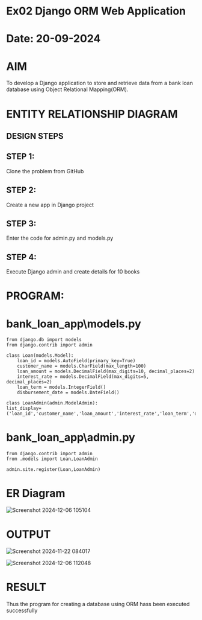 # Ex02 Django ORM Web Application

# Date: 20-09-2024

# AIM
To develop a Django application to store and retrieve data from a bank loan database using Object Relational Mapping(ORM).

# ENTITY RELATIONSHIP DIAGRAM
## DESIGN STEPS
## STEP 1:
Clone the problem from GitHub

## STEP 2:
Create a new app in Django project

## STEP 3:
Enter the code for admin.py and models.py

## STEP 4:
Execute Django admin and create details for 10 books

# PROGRAM:

# bank_loan_app\models.py

    from django.db import models
    from django.contrib import admin
    
    class Loan(models.Model):
        loan_id = models.AutoField(primary_key=True)
        customer_name = models.CharField(max_length=100)
        loan_amount = models.DecimalField(max_digits=10, decimal_places=2)
        interest_rate = models.DecimalField(max_digits=5, decimal_places=2)
        loan_term = models.IntegerField()
        disbursement_date = models.DateField()
    
    class LoanAdmin(admin.ModelAdmin):
    list_display=('loan_id','customer_name','loan_amount','interest_rate','loan_term','disbursement_date')


# bank_loan_app\admin.py


    from django.contrib import admin
    from .models import Loan,LoanAdmin
    
    admin.site.register(Loan,LoanAdmin)

# ER Diagram

![Screenshot 2024-12-06 105104](https://github.com/user-attachments/assets/83fff316-ffff-49b9-b1eb-c85973527ae2)



# OUTPUT

![Screenshot 2024-11-22 084017](https://github.com/user-attachments/assets/e659a870-3123-45f5-8092-eb2d19064ad1)

![Screenshot 2024-12-06 112048](https://github.com/user-attachments/assets/dfba8e3f-8017-4ddf-9cb4-97b896e1d0c4)



# RESULT
Thus the program for creating a database using ORM hass been executed successfully

